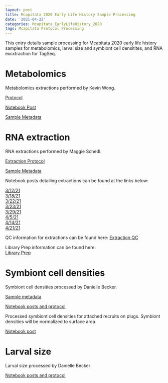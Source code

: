 ```yaml
---
layout: post
title: Mcapitata 2020 Early Life History Sample Processing
date: '2021-04-22'
categories: Mcapitata_EarlyLifeHistory_2020
tags: Mcapitata Protocol Processing
---
```

This entry details sample processing for Mcapitata 2020 early life history samples for metabolomics, larval size and symbiont cell densitites, and RNA excxtraction for TagSeq.  

# Metabolomics 

Metabolomics extractions performed by Kevin Wong.  

[Protocol](https://kevinhwong1.github.io/KevinHWong_Notebook/Metabolomics-P-astreoides-sample-prep/) 

[Notebook Post](https://kevinhwong1.github.io/KevinHWong_Notebook/Symbiont-Integration-Metabolomics-Processing-(20210321-20210414)/) 

[Sample Metadata](https://github.com/AHuffmyer/EarlyLifeHistory_Energetics/blob/master/Mcap2020/Data/Metabolomics/Metabolomics_Metadata.csv) 

# RNA extraction 

RNA extractions performed by Maggie Schedl. 

[Extraction Protocol](https://meschedl.github.io/MESPutnam_Open_Lab_Notebook/Larvae-Ex-Protocol/) 

[Sample Metadata](https://github.com/AHuffmyer/EarlyLifeHistory_Energetics/blob/master/Mcap2020/Data/TagSeq/Sample_Metadata_TagSeq.csv)

Notebook posts detailing extractions can be found at the links below:  

[3/12/21](https://meschedl.github.io/MESPutnam_Open_Lab_Notebook/Ariana-Ex-1/)   
[3/18/21](https://meschedl.github.io/MESPutnam_Open_Lab_Notebook/Ariana-Ex-2/)   
[3/22/21](https://meschedl.github.io/MESPutnam_Open_Lab_Notebook/Ariana-Ex-3/)   
[3/23/21](https://meschedl.github.io/MESPutnam_Open_Lab_Notebook/Ariana-Ex-4/)   
[3/29/21](https://meschedl.github.io/MESPutnam_Open_Lab_Notebook/Ariana-ex-5/)   
[4/5/21](https://meschedl.github.io/MESPutnam_Open_Lab_Notebook/Ariana-Ex-6/)   
[4/14/21](https://meschedl.github.io/MESPutnam_Open_Lab_Notebook/Ariana-Ex-7/)   
[4/21/21](https://meschedl.github.io/MESPutnam_Open_Lab_Notebook/Ariana-Ex-8/)   

QC information for extractions can be found here: 
[Extraction QC](https://github.com/AHuffmyer/EarlyLifeHistory_Energetics/blob/master/Mcap2020/Data/TagSeq/QC_Mcap2020_Extractions.csv) 

Library Prep information can be found here:   
[Library Prep](https://meschedl.github.io/MESPutnam_Open_Lab_Notebook/TagSeq-Attemp-1/)  


# Symbiont cell densities 

Symbiont cell densities processed by Danielle Becker.  

[Sample metadata](https://github.com/AHuffmyer/EarlyLifeHistory_Energetics/blob/master/Mcap2020/Data/Physiology/Physiology_Metadata.csv) 

[Notebook posts and protocol](https://github.com/daniellembecker/DanielleBecker_Lab_Notebook/blob/master/_posts/2021-03-04-Ariana-Mcap2020-EarlyLifeHistory-Samples.md) 

Processed symbiont cell densities for attached recruits on plugs. Symbiont densities will be normalized to surface area.  

[Notebook post](https://github.com/daniellembecker/DanielleBecker_Lab_Notebook/blob/master/_posts/2021-03-04-2021-10-18-Ariana-Mcap2020-EarlyLifeHistory-Samples.md)   

# Larval size 

Larval size processed by Danielle Becker

[Notebook posts and protocol](https://github.com/daniellembecker/DanielleBecker_Lab_Notebook/blob/master/_posts/2021-03-04-Ariana-Mcap2020-EarlyLifeHistory-Samples.md)
